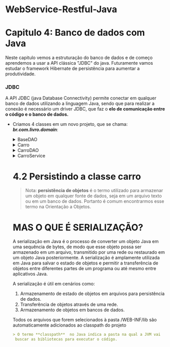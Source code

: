 # WebService-Restful-Java

# Capitulo 4: Banco de dados com Java

Neste capitulo vemos a estruturação do banco de dados e de começo aprendemos a usar a API clássica "JDBC" do java. Futuramente vamos estudar o framework Hibernate de persistência para aumentar a produtividade.

### JDBC

A API JDBC (java Database Connectivity) permite conectar em qualquer  banco de dados utilizando a linguagem Java, sendo que para realizar a conexão é necessário um driver JDBC, que faz o ******************************************elo de comunicação entre o código e o banco de dados.****************************************** 

- Criamos 4 classes em um novo projeto, que se chama: ***br.com.livro.domain***:
  
    <details>
      <summary>BaseDAO</summary> 

    
    ```java
    package br.com.livro.domain;
    
    import java.sql.Connection;
    import java.sql.DriverManager;
    import java.sql.SQLException;
    
    public class BaseDAO {
    	public BaseDAO() {
    		// Clase usada para a conecxão com JDBC
    		try {
    			// Necessário para utilizar o drive JDBC do Mysql
    			Class.forName("com.mysql.jdbc.Driver");
    		} catch (ClassNotFoundException e) {
    			// Erro de driver JDBC (adicione o drive .jar do MYSQL em /WEB-INF/lib
    			e.printStackTrace();
    		}
    	}
    
    	protected Connection getConnection() throws SQLException {
    		// URL de conexão com o banco de dados
    		String url = "jdbc:mysql://localhost/livro";
    
    		// Conecta utilizando a URL, usuario e senha.
    		Connection conn = DriverManager.getConnection(url, "livro", "livro123");
    		return conn;
    	}
    	public static void main(String[] args) throws SQLException {
    		BaseDAO db = new BaseDAO();
    		//testa a conexao
    		Connection conn = db.getConnection();
    		System.out.println(conn);
    	}
    }
    ```
   </details>
  <div></div>
  <details>
      <summary>Carro</summary>
 
    
    ```java
    package br.com.livro.domain;
    
    import java.io.Serializable;
    public class Carro implements Serializable {
    	private static final long serialVersionUID = 1L;
    	private Long id;
    	private String tipo;
    	private String nome;
    	private String desc;
    	private String urlFoto;
    	private String urlVideo;
    	private String latitude;
    	private String longitude;
    	public Long getId() {
    		return id;
    	}
    	public void setId(Long id) {
    		this.id = id;
    	}
    	public String getTipo() {
    		return tipo;
    	}
    	public void setTipo(String tipo) {
    		this.tipo = tipo;
    	}
    	public String getNome() {
    		return nome;
    	}
    	public void setNome(String nome) {
    		this.nome = nome;
    	}
    	public String getDesc() {
    		return desc;
    	}
    	public void setDesc(String desc) {
    		this.desc = desc;
    	}
    	public String getUrlFoto() {
    		return urlFoto;
    	}
    	public void setUrlFoto(String urlFoto) {
    		this.urlFoto = urlFoto;
    	}
    	public String getUrlVideo() {
    		return urlVideo;
    	}
    	public void setUrlVideo(String urlVideo) {
    		this.urlVideo = urlVideo;
    	}
    	public String getLatitude() {
    		return latitude;
    	}
    	public void setLatitude(String latitude) {
    		this.latitude = latitude;
    	}
    	public String getLongitude() {
    		return longitude;
    	}
    	public void setLongitude(String longitude) {
    		this.longitude = longitude;
    	}
    	@Override
    	public String toString() {
    		return "Carro [id=" + id + ", tipo=" + tipo + ", nome=" + nome + ", desc=" + desc + ", urlFoto=" + urlFoto + ", urlVideo=" + urlVideo + ", latitude=" + latitude + ", longitude=" + longitude + "]";
    	}
    }
    ```
  
   > Na classe carro é demonstrado uma implementação. Essa é que toda classe para permitir que seus objetos tenham a capacidade de serem serializados, deve “obrigatoriamente” implementar a interface java.io.Serializable. **Essa interface não possui nenhum método**. Ela é usada apenas para registrar a semântica de serialização para a **[máquina virtual Java](https://www.devmedia.com.br/introducao-ao-java-virtual-machine-jvm/27624)**, indicando que os objetos instanciados a partir da classe podem ser serializados (ou transformados em uma sequência de bytes).
   
  </details>
  <details>
      <summary>CarroDAO</summary>
      - CarroDAO
    
    ```java
    package br.com.livro.domain;
    
    import java.sql.Connection;
    import java.sql.PreparedStatement;
    import java.sql.ResultSet;
    import java.sql.SQLException;
    import java.sql.Statement;
    import java.util.ArrayList;
    import java.util.List;
    
    public class CarroDAO extends BaseDAO {
    	
    	public Carro getCarroById(Long id) throws SQLException {
    		Connection conn = null;
    		PreparedStatement stmt = null;
    		try {
    			conn = getConnection();
    			stmt = conn.prepareStatement("select * from carro where id=?");
    			stmt.setLong(1, id);
    			ResultSet rs = stmt.executeQuery();
    			if (rs.next()) {
    				Carro c = createCarro(rs);
    				rs.close();
    				return c;
    			}
    		} finally {
    			if (stmt != null) {
    				stmt.close();
    			}
    			if (conn != null) {
    				conn.close();
    			}
    		}
    		return null;
    	}
    
    	public List<Carro> findByName(String name) throws SQLException {
    		List<Carro> carros = new ArrayList<>();
    		Connection conn = null;
    		PreparedStatement stmt = null;
    		try {
    			conn = getConnection();
    			stmt = conn.prepareStatement("select * from carro where lower(nome) like ?");
    			stmt.setString(1, "%" + name.toLowerCase() + "%");
    			ResultSet rs = stmt.executeQuery();
    			while (rs.next()) {
    				Carro c = createCarro(rs);
    				carros.add(c);
    			}
    			rs.close();
    		} finally {
    			if (stmt != null) {
    				stmt.close();
    			}
    			if (conn != null) {
    				conn.close();
    			}
    		}
    		return carros;
    	}
    
    	public List<Carro> findByTipo(String tipo) throws SQLException {
    		List<Carro> carros = new ArrayList<>();
    		Connection conn = null;
    		PreparedStatement stmt = null;
    		try {
    			conn = getConnection();
    			stmt = conn.prepareStatement("select * from carro where tipo = ?");
    			stmt.setString(1, tipo);
    			ResultSet rs = stmt.executeQuery();
    			while (rs.next()) {
    				Carro c = createCarro(rs);
    				carros.add(c);
    			}
    			rs.close();
    		} finally {
    			if (stmt != null) {
    				stmt.close();
    			}
    			if (conn != null) {
    				conn.close();
    			}
    		}
    		return carros;
    	}
    
    	public List<Carro> getCarros() throws SQLException {
    		List<Carro> carros = new ArrayList<>();
    		Connection conn = null;
    		PreparedStatement stmt = null;
    		try {
    			conn = getConnection();
    			stmt = conn.prepareStatement("select * from carro");
    			ResultSet rs = stmt.executeQuery();
    			while (rs.next()) {
    				Carro c = createCarro(rs);
    				carros.add(c);
    			}
    			rs.close();
    		} finally {
    			if (stmt != null) {
    				stmt.close();
    			}
    			if (conn != null) {
    				conn.close();
    			}
    		}
    		return carros;
    	}
    
    	public Carro createCarro(ResultSet rs) throws SQLException {
    		Carro c = new Carro();
    		c.setId(rs.getLong("id"));
    		c.setNome(rs.getString("nome"));
    		c.setDesc(rs.getString("descricao"));
    		c.setUrlFoto(rs.getString("url_foto"));
    		c.setUrlVideo(rs.getString("url_video"));
    		c.setLatitude(rs.getString("latitude"));
    		c.setLongitude(rs.getString("longitude"));
    		c.setTipo(rs.getString("tipo"));
    		return c;
    	}
    
    	public void save(Carro c) throws SQLException {
    		Connection conn = null;
    		PreparedStatement stmt = null;
    		try {
    			conn = getConnection();
    			if (c.getId() == null) {
    				stmt = conn.prepareStatement(
    						"insert into carro (nome,descricao,url_foto,url_video,latitude,longitude,tipo) VALUES(?,?,?,?,?,?,?)",
    						Statement.RETURN_GENERATED_KEYS);
    			} else {
    				stmt = conn.prepareStatement(
    						"update carro set nome=?,descricao=?,url_foto=?,url_video=?,latitude=?,longitude=?,tipo=? where id=?");
    			}
    			stmt.setString(1, c.getNome());
    			stmt.setString(2, c.getDesc());
    			stmt.setString(3, c.getUrlFoto());
    			stmt.setString(4, c.getUrlVideo());
    			stmt.setString(5, c.getLatitude());
    			stmt.setString(6, c.getLongitude());
    			stmt.setString(7, c.getTipo());
    			if (c.getId() != null) {
    				// Update
    				stmt.setLong(8, c.getId());
    			}
    			int count = stmt.executeUpdate();
    			if (count == 0) {
    				throw new SQLException("Erro ao inserir o carro");
    			}
    			// Se inseriu, ler o id auto incremento
    			if (c.getId() == null) {
    				Long id = getGeneratedId(stmt);
    				c.setId(id);
    			}
    		} finally {
    			if (stmt != null) {
    				stmt.close();
    			}
    			if (conn != null) {
    				conn.close();
    			}
    		}
    	}
    
    	// id gerado com o campo auto incremento
    	public static Long getGeneratedId(Statement stmt) throws SQLException {
    		ResultSet rs = stmt.getGeneratedKeys();
    		if (rs.next()) {
    			Long id = rs.getLong(1);
    			return id;
    		}
    		return 0L;
    	}
    
    	public boolean delete(Long id) throws SQLException {
    		Connection conn = null;
    		PreparedStatement stmt = null;
    		try {
    			conn = getConnection();
    			stmt = conn.prepareStatement("delete from carro where id=?");
    			stmt.setLong(1, id);
    			int count = stmt.executeUpdate();
    			boolean ok = count > 0;
    			return ok;
    		} finally {
    			if (stmt != null) {
    				stmt.close();
    			}
    			if (conn != null) {
    				conn.close();
    			}
    		}
    	}
    }
    ```
  </details>
  <details>
      <summary>CarroService</summary>
    
  </details>

        
    
    # 4.2 Persistindo a classe carro
    
    > Nota: ******persistência de objetos****** é o termo utilizado para armazenar um objeto em qualquer fonte de dados, seja em um arquivo texto ou em um banco de dados. Portanto é comum encontrarmos esse termo na Orientação a Objetos.
    
    
    # MAS O QUE É SERIALIZAÇÃO?
    
    A serialização em Java é o processo de converter um objeto Java em uma sequência de bytes, de modo que esse objeto possa ser armazenado em um arquivo, transmitido por uma rede ou restaurado em um objeto Java posteriormente. A serialização é amplamente utilizada em Java para salvar o estado de objetos e permitir a transferência de objetos entre diferentes partes de um programa ou até mesmo entre aplicativos Java.
    
    A serialização é útil em cenários como:
    
    1. Armazenamento de estado de objetos em arquivos para persistência de dados.
    2. Transferência de objetos através de uma rede.
    3. Armazenamento de objetos em bancos de dados.
       

   <p> Todos os arquivos que forem selecionados à pasta /WEB-INF/lib são automaticamente adicionados ao classpath do projeto</p>
  

    ```markdown
    > O termo **classpath**  no Java indica a pasta na qual a JVM vai
     buscar as bibliotecas para executar o código. 
    ```
